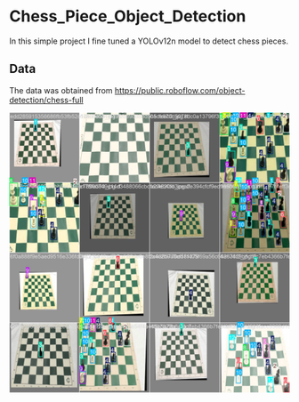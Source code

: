 # Chess_Piece_Object_Detection

In this simple project I fine tuned a YOLOv12n model to detect chess pieces.

## Data

The data was obtained from https://public.roboflow.com/object-detection/chess-full

![Results](train_batch3422.jpg)

